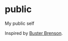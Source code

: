 public
======

My public self

Inspired by [Buster Brenson](https://github.com/busterbenson/public).

